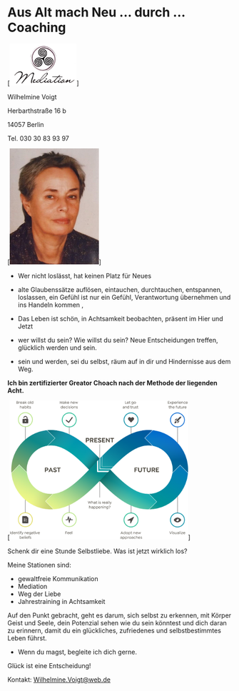 # Aus Alt mach Neu ... durch ... Coaching

[<img alt="Mediation" width="150px" src="/img/mediation.png" />]

Wilhelmine Voigt

Herbarthstraße 16 b

14057 Berlin

Tel. 030 30 83 93 97

[<img alt="Wilhelmine Voigt" width="200px" src="/img/foto.jpg" />]

* Wer nicht loslässt, hat keinen Platz für Neues

* alte Glaubenssätze auflösen, eintauchen, durchtauchen,  entspannen, loslassen,  ein Gefühl ist nur ein Gefühl, Verantwortung übernehmen  und ins Handeln kommen ,

* Das Leben ist schön, in Achtsamkeit beobachten, präsent im Hier und Jetzt

* wer willst du sein?  Wie willst du sein? Neue Entscheidungen treffen, glücklich werden und sein.

* sein und werden, sei du selbst, räum auf in dir und Hindernisse aus dem Weg.


__Ich bin zertifizierter Greator Choach nach der Methode der liegenden Acht.__

[<img alt="Die liegende Acht" width="400px" src="img/liegendeacht.png" />]

Schenk dir eine Stunde Selbstliebe. Was ist jetzt wirklich los?

Meine Stationen sind:

* gewaltfreie Kommunikation
* Mediation
* Weg der Liebe
* Jahrestraining in Achtsamkeit


Auf den Punkt gebracht, geht es darum, sich selbst zu erkennen, mit Körper Geist und Seele, dein Potenzial sehen wie du sein könntest und dich daran zu erinnern, damit du ein glückliches, zufriedenes und selbstbestimmtes Leben führst.

* Wenn du magst, begleite ich dich gerne.

Glück ist eine Entscheidung!


Kontakt: Wilhelmine.Voigt@web.de
